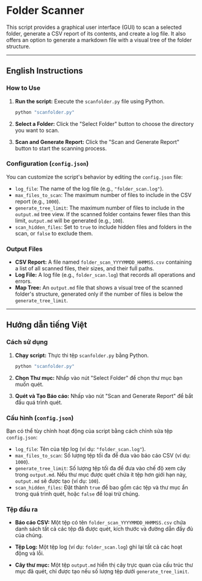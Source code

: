 # Folder Scanner

This script provides a graphical user interface (GUI) to scan a selected folder, generate a CSV report of its contents, and create a log file. It also offers an option to generate a markdown file with a visual tree of the folder structure.

---

## English Instructions

### How to Use

1.  **Run the script:**
    Execute the `scanfolder.py` file using Python.
    ```bash
    python "scanfolder.py"
    ```

2.  **Select a Folder:**
    Click the "Select Folder" button to choose the directory you want to scan.

3.  **Scan and Generate Report:**
    Click the "Scan and Generate Report" button to start the scanning process.

### Configuration (`config.json`)

You can customize the script's behavior by editing the `config.json` file:

-   `log_file`: The name of the log file (e.g., `"folder_scan.log"`).
-   `max_files_to_scan`: The maximum number of files to include in the CSV report (e.g., `1000`).
-   `generate_tree_limit`: The maximum number of files to include in the `output.md` tree view. If the scanned folder contains fewer files than this limit, `output.md` will be generated (e.g., `100`).
-   `scan_hidden_files`: Set to `true` to include hidden files and folders in the scan, or `false` to exclude them.

### Output Files

-   **CSV Report:** A file named `folder_scan_YYYYMMDD_HHMMSS.csv` containing a list of all scanned files, their sizes, and their full paths.
-   **Log File:** A log file (e.g., `folder_scan.log`) that records all operations and errors.
-   **Map Tree:** An `output.md` file that shows a visual tree of the scanned folder's structure, generated only if the number of files is below the `generate_tree_limit`.

---

## Hướng dẫn tiếng Việt

### Cách sử dụng

1.  **Chạy script:**
    Thực thi tệp `scanfolder.py` bằng Python.
    ```bash
    python "scanfolder.py"
    ```

2.  **Chọn Thư mục:**
    Nhấp vào nút "Select Folder" để chọn thư mục bạn muốn quét.

3.  **Quét và Tạo Báo cáo:**
    Nhấp vào nút "Scan and Generate Report" để bắt đầu quá trình quét.

### Cấu hình (`config.json`)

Bạn có thể tùy chỉnh hoạt động của script bằng cách chỉnh sửa tệp `config.json`:

-   `log_file`: Tên của tệp log (ví dụ: `"folder_scan.log"`).
-   `max_files_to_scan`: Số lượng tệp tối đa để đưa vào báo cáo CSV (ví dụ: `1000`).
-   `generate_tree_limit`: Số lượng tệp tối đa để đưa vào chế độ xem cây trong `output.md`. Nếu thư mục được quét chứa ít tệp hơn giới hạn này, `output.md` sẽ được tạo (ví dụ: `100`).
-   `scan_hidden_files`: Đặt thành `true` để bao gồm các tệp và thư mục ẩn trong quá trình quét, hoặc `false` để loại trừ chúng.

### Tệp đầu ra

-   **Báo cáo CSV:** Một tệp có tên `folder_scan_YYYYMMDD_HHMMSS.csv` chứa danh sách tất cả các tệp đã được quét, kích thước và đường dẫn đầy đủ của chúng.
-   **Tệp Log:** Một tệp log (ví dụ: `folder_scan.log`) ghi lại tất cả các hoạt động và lỗi.

-   **Cây thư mục:** Một tệp `output.md` hiển thị cây trực quan của cấu trúc thư mục đã quét, chỉ được tạo nếu số lượng tệp dưới `generate_tree_limit`.
